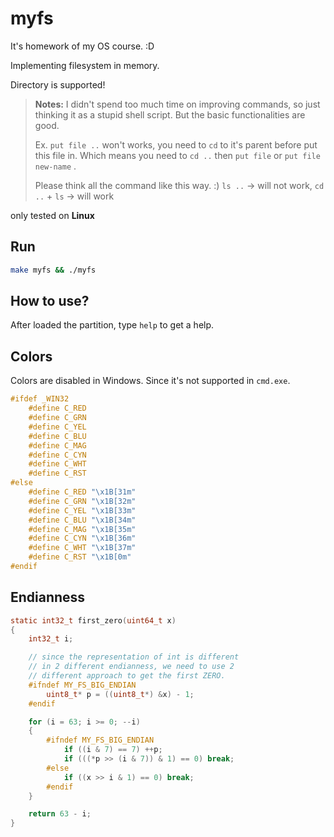 # myfs

It's homework of my OS course. :D

Implementing filesystem in memory.

Directory is supported!

> **Notes:** I didn't spend too much time on improving commands, so just thinking it as a stupid shell script. But the basic functionalities are good.
>
> Ex. `put file ..` won't works, you need to `cd` to it's parent before put this file in.
> Which means you need to `cd ..` then `put file` or `put file new-name` .
>
> Please think all the command like this way. :)
> `ls ..` -> will not work, `cd ..` + `ls` -> will work

only tested on **Linux**

## Run

```bash
make myfs && ./myfs
```

## How to use?

After loaded the partition, type `help` to get a help.

## Colors

Colors are disabled in Windows. Since it's not supported in `cmd.exe`.

```c
#ifdef _WIN32
    #define C_RED
    #define C_GRN
    #define C_YEL
    #define C_BLU
    #define C_MAG
    #define C_CYN
    #define C_WHT
    #define C_RST
#else
    #define C_RED "\x1B[31m"
    #define C_GRN "\x1B[32m"
    #define C_YEL "\x1B[33m"
    #define C_BLU "\x1B[34m"
    #define C_MAG "\x1B[35m"
    #define C_CYN "\x1B[36m"
    #define C_WHT "\x1B[37m"
    #define C_RST "\x1B[0m"
#endif
```

## Endianness

```c
static int32_t first_zero(uint64_t x)
{
    int32_t i;

    // since the representation of int is different
    // in 2 different endianness, we need to use 2
    // different approach to get the first ZERO.
    #ifndef MY_FS_BIG_ENDIAN
        uint8_t* p = ((uint8_t*) &x) - 1;
    #endif

    for (i = 63; i >= 0; --i)
    {
        #ifndef MY_FS_BIG_ENDIAN
            if ((i & 7) == 7) ++p;
            if (((*p >> (i & 7)) & 1) == 0) break;
        #else
            if ((x >> i & 1) == 0) break;
        #endif
    }

    return 63 - i;
}
```
